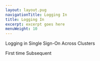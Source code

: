```yaml
---
layout: layout.pug
navigationTitle: Logging In
title: Logging In
excerpt: excerpt goes here
menuWeight: 10
---
```

Logging in 
Single Sign-On Across Clusters

First time
Subsequent

